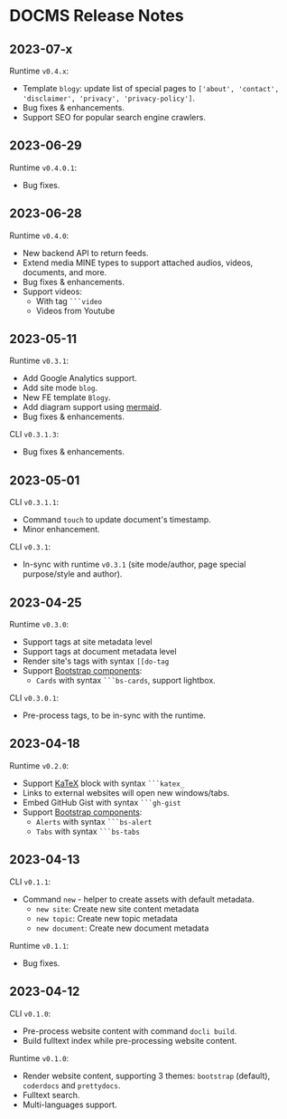 # DOCMS Release Notes

## 2023-07-x

Runtime `v0.4.x`:
- Template `blogy`: update list of special pages to `['about', 'contact', 'disclaimer', 'privacy', 'privacy-policy']`.
- Bug fixes & enhancements.
- Support SEO for popular search engine crawlers.

## 2023-06-29

Runtime `v0.4.0.1`:
- Bug fixes.

## 2023-06-28

Runtime `v0.4.0`:
- New backend API to return feeds.
- Extend media MINE types to support attached audios, videos, documents, and more.
- Bug fixes & enhancements.
- Support videos:
  - With tag <code>```video</code>
  - Videos from Youtube

## 2023-05-11

Runtime `v0.3.1`:
- Add Google Analytics support.
- Add site mode `blog`.
- New FE template `Blogy`.
- Add diagram support using [mermaid](https://mermaid.js.org/).
- Bug fixes & enhancements.

CLI `v0.3.1.3`:
- Bug fixes & enhancements.

## 2023-05-01

CLI `v0.3.1.1`:
- Command `touch` to update document's timestamp.
- Minor enhancement.

CLI `v0.3.1`:
- In-sync with runtime `v0.3.1` (site mode/author, page special purpose/style and author).

## 2023-04-25

Runtime `v0.3.0`:
- Support tags at site metadata level
- Support tags at document metadata level
- Render site's tags with syntax <code>[[do-tag</code>
- Support [Bootstrap components](https://getbootstrap.com/docs/5.0/components/):
  - `Cards` with syntax <code>```bs-cards</code>, support lightbox.

CLI `v0.3.0.1`:
- Pre-process tags, to be in-sync with the runtime.

## 2023-04-18

Runtime `v0.2.0`:
- Support [KaTeX](https://katex.org/) block with syntax <code>```katex_</code>
- Links to external websites will open new windows/tabs.
- Embed GitHub Gist with syntax <code>```gh-gist</code>
- Support [Bootstrap components](https://getbootstrap.com/docs/5.0/components/):
  - `Alerts` with syntax <code>```bs-alert</code>
  - `Tabs` with syntax <code>```bs-tabs</code>

## 2023-04-13

CLI `v0.1.1`:
- Command `new` - helper to create assets with default metadata.
  - `new site`: Create new site content metadata
  - `new topic`: Create new topic metadata
  - `new document`: Create new document metadata

Runtime `v0.1.1`:
- Bug fixes.

## 2023-04-12

CLI `v0.1.0`:
- Pre-process website content with command `docli build`.
- Build fulltext index while pre-processing website content.

Runtime `v0.1.0`:
- Render website content, supporting 3 themes: `bootstrap` (default), `coderdocs` and `prettydocs`.
- Fulltext search.
- Multi-languages support.
